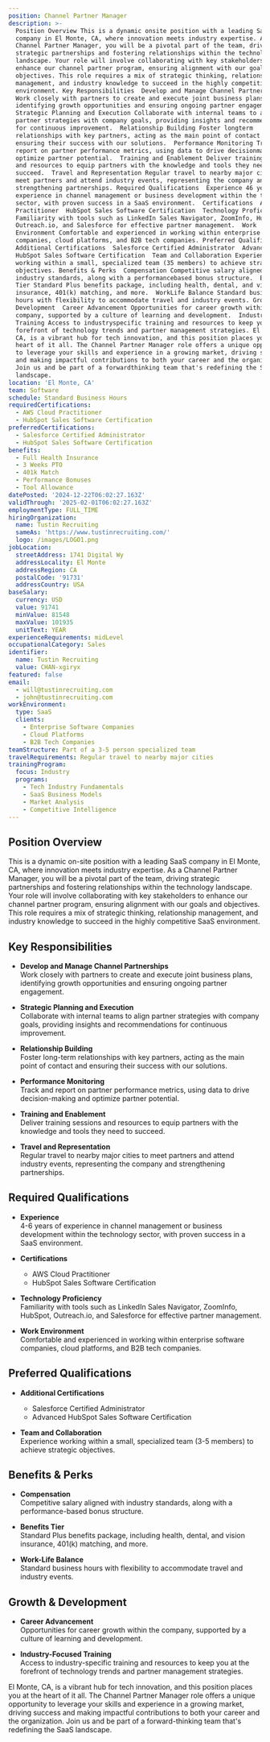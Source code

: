 ```yaml
---
position: Channel Partner Manager
description: >-
  Position Overview This is a dynamic onsite position with a leading SaaS
  company in El Monte, CA, where innovation meets industry expertise. As a
  Channel Partner Manager, you will be a pivotal part of the team, driving
  strategic partnerships and fostering relationships within the technology
  landscape. Your role will involve collaborating with key stakeholders to
  enhance our channel partner program, ensuring alignment with our goals and
  objectives. This role requires a mix of strategic thinking, relationship
  management, and industry knowledge to succeed in the highly competitive SaaS
  environment. Key Responsibilities  Develop and Manage Channel Partnerships
  Work closely with partners to create and execute joint business plans,
  identifying growth opportunities and ensuring ongoing partner engagement. 
  Strategic Planning and Execution Collaborate with internal teams to align
  partner strategies with company goals, providing insights and recommendations
  for continuous improvement.  Relationship Building Foster longterm
  relationships with key partners, acting as the main point of contact and
  ensuring their success with our solutions.  Performance Monitoring Track and
  report on partner performance metrics, using data to drive decisionmaking and
  optimize partner potential.  Training and Enablement Deliver training sessions
  and resources to equip partners with the knowledge and tools they need to
  succeed.  Travel and Representation Regular travel to nearby major cities to
  meet partners and attend industry events, representing the company and
  strengthening partnerships. Required Qualifications  Experience 46 years of
  experience in channel management or business development within the technology
  sector, with proven success in a SaaS environment.  Certifications  AWS Cloud
  Practitioner  HubSpot Sales Software Certification  Technology Proficiency
  Familiarity with tools such as LinkedIn Sales Navigator, ZoomInfo, HubSpot,
  Outreach.io, and Salesforce for effective partner management.  Work
  Environment Comfortable and experienced in working within enterprise software
  companies, cloud platforms, and B2B tech companies. Preferred Qualifications 
  Additional Certifications  Salesforce Certified Administrator  Advanced
  HubSpot Sales Software Certification  Team and Collaboration Experience
  working within a small, specialized team (35 members) to achieve strategic
  objectives. Benefits & Perks  Compensation Competitive salary aligned with
  industry standards, along with a performancebased bonus structure.  Benefits
  Tier Standard Plus benefits package, including health, dental, and vision
  insurance, 401(k) matching, and more.  WorkLife Balance Standard business
  hours with flexibility to accommodate travel and industry events. Growth &
  Development  Career Advancement Opportunities for career growth within the
  company, supported by a culture of learning and development.  IndustryFocused
  Training Access to industryspecific training and resources to keep you at the
  forefront of technology trends and partner management strategies. El Monte,
  CA, is a vibrant hub for tech innovation, and this position places you at the
  heart of it all. The Channel Partner Manager role offers a unique opportunity
  to leverage your skills and experience in a growing market, driving success
  and making impactful contributions to both your career and the organization.
  Join us and be part of a forwardthinking team that's redefining the SaaS
  landscape.
location: 'El Monte, CA'
team: Software
schedule: Standard Business Hours
requiredCertifications:
  - AWS Cloud Practitioner
  - HubSpot Sales Software Certification
preferredCertifications:
  - Salesforce Certified Administrator
  - HubSpot Sales Software Certification
benefits:
  - Full Health Insurance
  - 3 Weeks PTO
  - 401k Match
  - Performance Bonuses
  - Tool Allowance
datePosted: '2024-12-22T06:02:27.163Z'
validThrough: '2025-02-01T06:02:27.163Z'
employmentType: FULL_TIME
hiringOrganization:
  name: Tustin Recruiting
  sameAs: 'https://www.tustinrecruiting.com/'
  logo: /images/LOGO1.png
jobLocation:
  streetAddress: 1741 Digital Wy
  addressLocality: El Monte
  addressRegion: CA
  postalCode: '91731'
  addressCountry: USA
baseSalary:
  currency: USD
  value: 91741
  minValue: 81548
  maxValue: 101935
  unitText: YEAR
experienceRequirements: midLevel
occupationalCategory: Sales
identifier:
  name: Tustin Recruiting
  value: CHAN-xgiryx
featured: false
email:
  - will@tustinrecruiting.com
  - john@tustinrecruiting.com
workEnvironment:
  type: SaaS
  clients:
    - Enterprise Software Companies
    - Cloud Platforms
    - B2B Tech Companies
teamStructure: Part of a 3-5 person specialized team
travelRequirements: Regular travel to nearby major cities
trainingProgram:
  focus: Industry
  programs:
    - Tech Industry Fundamentals
    - SaaS Business Models
    - Market Analysis
    - Competitive Intelligence
---
```




## Position Overview

This is a dynamic on-site position with a leading SaaS company in El Monte, CA, where innovation meets industry expertise. As a Channel Partner Manager, you will be a pivotal part of the team, driving strategic partnerships and fostering relationships within the technology landscape. Your role will involve collaborating with key stakeholders to enhance our channel partner program, ensuring alignment with our goals and objectives. This role requires a mix of strategic thinking, relationship management, and industry knowledge to succeed in the highly competitive SaaS environment.

## Key Responsibilities

- **Develop and Manage Channel Partnerships**  
  Work closely with partners to create and execute joint business plans, identifying growth opportunities and ensuring ongoing partner engagement.

- **Strategic Planning and Execution**  
  Collaborate with internal teams to align partner strategies with company goals, providing insights and recommendations for continuous improvement.

- **Relationship Building**  
  Foster long-term relationships with key partners, acting as the main point of contact and ensuring their success with our solutions.

- **Performance Monitoring**  
  Track and report on partner performance metrics, using data to drive decision-making and optimize partner potential.

- **Training and Enablement**  
  Deliver training sessions and resources to equip partners with the knowledge and tools they need to succeed.

- **Travel and Representation**  
  Regular travel to nearby major cities to meet partners and attend industry events, representing the company and strengthening partnerships.

## Required Qualifications

- **Experience**  
  4-6 years of experience in channel management or business development within the technology sector, with proven success in a SaaS environment.

- **Certifications**  
  - AWS Cloud Practitioner
  - HubSpot Sales Software Certification

- **Technology Proficiency**  
  Familiarity with tools such as LinkedIn Sales Navigator, ZoomInfo, HubSpot, Outreach.io, and Salesforce for effective partner management.

- **Work Environment**  
  Comfortable and experienced in working within enterprise software companies, cloud platforms, and B2B tech companies.

## Preferred Qualifications

- **Additional Certifications**  
  - Salesforce Certified Administrator
  - Advanced HubSpot Sales Software Certification

- **Team and Collaboration**  
  Experience working within a small, specialized team (3-5 members) to achieve strategic objectives.

## Benefits & Perks

- **Compensation**  
  Competitive salary aligned with industry standards, along with a performance-based bonus structure.

- **Benefits Tier**  
  Standard Plus benefits package, including health, dental, and vision insurance, 401(k) matching, and more.

- **Work-Life Balance**  
  Standard business hours with flexibility to accommodate travel and industry events.

## Growth & Development

- **Career Advancement**  
  Opportunities for career growth within the company, supported by a culture of learning and development.

- **Industry-Focused Training**  
  Access to industry-specific training and resources to keep you at the forefront of technology trends and partner management strategies.

El Monte, CA, is a vibrant hub for tech innovation, and this position places you at the heart of it all. The Channel Partner Manager role offers a unique opportunity to leverage your skills and experience in a growing market, driving success and making impactful contributions to both your career and the organization. Join us and be part of a forward-thinking team that's redefining the SaaS landscape.
